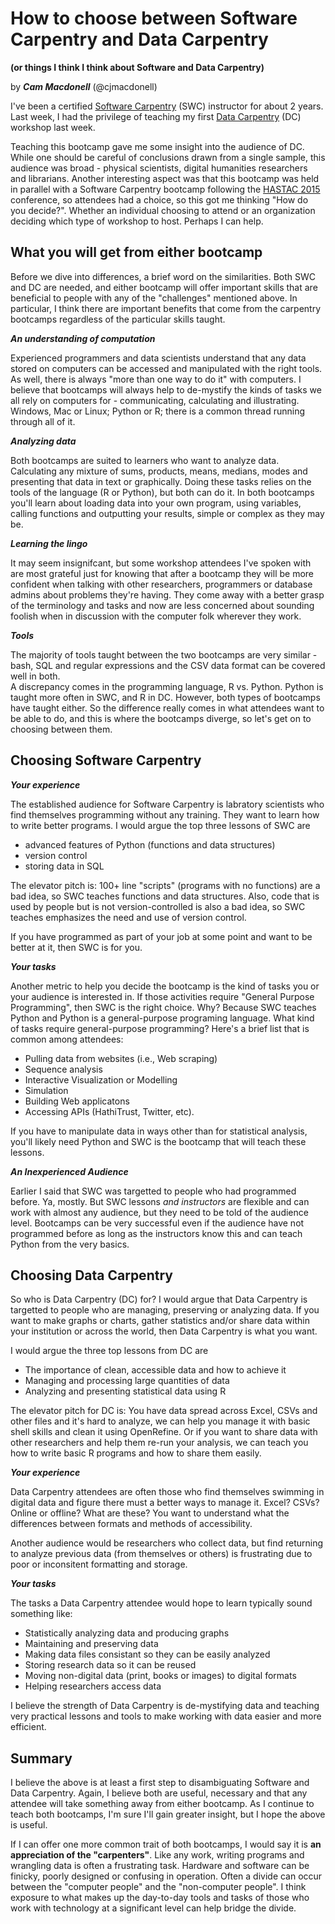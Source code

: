 How to choose between Software Carpentry and Data Carpentry
===========================================================
**(or things I think I think about Software and Data Carpentry)**

by ***Cam Macdonell*** (@cjmacdonell)

I've been a certified [Software Carpentry](http://software-carpentry.org)
(SWC) instructor for about 2 years.  Last week, I had the privilege of teaching
my first [Data Carpentry](http://datacarpentry.org) (DC) workshop last week.

Teaching this bootcamp gave me some insight into the audience of DC.  While one
should be careful of conclusions drawn from a single sample, this audience
was broad - physical scientists, digital humanities researchers and librarians.
Another interesting
aspect was that this bootcamp was held in parallel with a Software Carpentry
bootcamp following the [HASTAC 2015](http://www.hastac2015.org) conference, so
attendees had a choice, so this got me thinking "How do you decide?".  Whether
an individual choosing to attend or an organization deciding which type of workshop
to host.  Perhaps I can help.



What you will get from either bootcamp
--------------------------------------
Before we dive into differences, a brief word on the similarities.  Both SWC
and DC are needed, and either bootcamp will offer important skills that are
beneficial to people with any of the "challenges" mentioned above.  In
particular, I think there are important benefits that
come from the carpentry bootcamps regardless of the particular skills taught.

***An understanding of computation***

Experienced programmers and data scientists understand that any data stored on
computers can be accessed and manipulated with the right tools.  As well, there
is always "more than one way to do it" with
computers.  I believe that bootcamps will always help to de-mystify the kinds of tasks
we all rely on computers for - communicating, calculating and illustrating.
Windows, Mac or Linux; Python or R; there is a common thread running through all of
it.

***Analyzing data***

Both bootcamps are suited to learners who want to analyze data.  Calculating
any mixture of sums, products, means, medians, modes and presenting that data
in text or graphically.  Doing these tasks relies on the tools of the language
(R or Python), but both can do it.  In both bootcamps you'll learn about loading
data into your own program, using variables, calling functions and outputting your
results, simple or complex as they may be.

***Learning the lingo***

It may seem insignifcant, but some workshop attendees I've spoken with are most
grateful just for knowing that after a bootcamp they
will be more confident when talking with other researchers, programmers or
database admins about problems they're having.  They come away with a better
grasp of the terminology and tasks and now
are less concerned about sounding foolish when in discussion with the computer
folk wherever they work.

***Tools***

The majority of tools taught between the two bootcamps are very similar - bash,
SQL and
regular expressions and the CSV data format can be covered well in both.  
A discrepancy comes in the programming language, R vs. Python.  Python is taught
more often in SWC, and R in DC.  However, both types of bootcamps have taught either.
So the difference really comes in what attendees want to be able to do, and this
is where the bootcamps diverge, so let's get on to choosing between them.

Choosing Software Carpentry
---------------------------

***Your experience***

The established audience for Software Carpentry is labratory scientists who find
themselves programming without any training.  They want to learn how to
write better programs.  I would argue the top three lessons of SWC are

* advanced features of Python (functions and data structures)
* version control
* storing data in SQL

The elevator pitch is: 100+ line "scripts" (programs with no functions) are a
bad idea, so SWC teaches functions and data structures.  Also, code that is
used by people but is not version-controlled is also a bad idea, so SWC teaches
emphasizes the need and use of version control.

If you have programmed as part of your job at some point and want to be better
at it, then SWC is for you.

***Your tasks***

Another metric to help you decide the bootcamp is the kind of tasks you or your
audience is interested in.  If those activities require
"General Purpose Programming", then SWC is the right choice.  Why?
Because SWC teaches Python and Python is a general-purpose programing language.
What kind of tasks require general-purpose programming? Here's a brief list that is common
among attendees:

* Pulling data from websites (i.e., Web scraping)
* Sequence analysis
* Interactive Visualization or Modelling
* Simulation
* Building Web applicatons
* Accessing APIs (HathiTrust, Twitter, etc).

If you have to manipulate data in ways other than for statistical analysis, you'll
likely need Python and SWC is the bootcamp that will teach these lessons.

***An Inexperienced Audience***

Earlier I said that SWC was targetted to people who had programmed before.  Ya,
mostly.  But SWC lessons *and instructors* are flexible and can work with
almost any audience, but they need to be told of the audience level.  Bootcamps
can be very successful even if the audience have not programmed before as long
as the instructors know this and can teach Python from the very basics.

Choosing Data Carpentry
-----------------------

So who is Data Carpentry (DC) for?  I would argue that Data Carpentry is targetted
to people who are managing, preserving or analyzing data.  If you want to make
graphs or charts, gather statistics and/or share data within your institution
or across the world, then Data Carpentry is what you want.

I would argue the three top lessons from DC are

*  The importance of clean, accessible data and how to achieve it
*  Managing and processing large quantities of data
*  Analyzing and presenting statistical data using R

The elevator pitch for DC is: You have data spread across Excel, CSVs and other
files and it's hard to analyze, we can help you manage it with basic
shell skills and clean it using OpenRefine.  Or if you want to share data with other
researchers and help them re-run your analysis, we can teach you how to write
basic R programs and how to share them easily.

***Your experience***

Data Carpentry attendees are often those who find themselves swimming in digital data
and figure there must a better ways to manage it.  Excel? CSVs? Online or offline?  What
are these?  You want to understand what the differences between formats and
methods of accessibility.

Another audience would be researchers who collect data, but find returning to
analyze previous data (from themselves or others) is frustrating due to poor or
inconsitent formatting and storage.

***Your tasks***

The tasks a Data Carpentry attendee would hope to learn typically sound something like:

* Statistically analyzing data and producing graphs
* Maintaining and preserving data
* Making data files consistant so they can be easily analyzed
* Storing research data so it can be reused
* Moving non-digital data (print, books or images) to digital formats
* Helping researchers access data

I believe the strength of Data Carpentry is de-mystifying data and teaching
very practical lessons and tools to make working with data easier and more efficient.

Summary
-------

I believe the above is at least a first step to disambiguating Software and
Data Carpentry.  Again, I believe both are useful, necessary and that any attendee
will take something away from either bootcamp.
As I continue to teach both bootcamps, I'm sure I'll gain greater
insight, but I hope the above is useful.

If I can offer one more common trait
of both bootcamps, I would say it is **an appreciation of the "carpenters"**.
Like any work, writing programs and wrangling data is often a frustrating task.
Hardware and software
can be finicky, poorly designed or confusing in operation.  Often a divide can occur
between the "computer people" and the "non-computer people".  I think exposure to
what makes up the day-to-day tools and tasks of those who work with technology at
a significant level can help bridge the divide.
